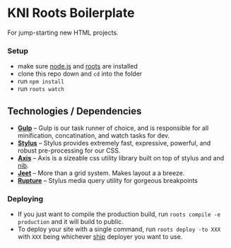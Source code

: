 # KNI Roots Boilerplate

For jump-starting new HTML projects.

### Setup

- make sure [node.js](http://nodejs.org) and [roots](http://roots.cx) are installed
- clone this repo down and `cd` into the folder
- run `npm install`
- run `roots watch`

## Technologies / Dependencies

* **[Gulp](http://gulpjs.com)** – Gulp is our task runner of choice, and is responsible for all minification, concatination, and watch tasks for dev.
* **[Stylus](http://learnboost.github.io/stylus/)** – Stylus provides extremely fast, expressive, powerful, and robust pre-processing for our CSS.
* **[Axis](http://axis.netlify.com)** – Axis is a sizeable css utility library built on top of stylus and and [nib](http://visionmedia.github.io/nib/).
* **[Jeet](http://jeet.gs/)** – More than a grid system. Makes layout a a breeze.
* **[Rupture](http://jenius.github.io/rupture/)** – Stylus media query utility for gorgeous breakpoints


### Deploying

- If you just want to compile the production build, run `roots compile -e production` and it will build to public.
- To deploy your site with a single command, run `roots deploy -to XXX` with `XXX` being whichever [ship](https://github.com/carrot/ship#usage) deployer you want to use.
